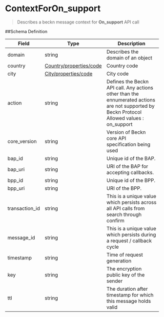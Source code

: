 # ContextForOn_support

> Describes a beckn message context for **On_support** API call

##Schema Definition

| **Field**      | **Type**                                                                  | **Description**                                                                                                                                  |
| -------------- | ------------------------------------------------------------------------- | ------------------------------------------------------------------------------------------------------------------------------------------------ |
| domain         | string                                                                    | Describes the domain of an object                                                                                                                |
| country        | [Country/properties/code](/reference/0.9.3/core/schema-reference/country) | Country code                                                                                                                                     |
| city           | [City/properties/code](/reference/0.9.3/core/schema-reference/city)       | City code                                                                                                                                        |
| action         | string                                                                    | Defines the Beckn API call. Any actions other than the ennumerated actions are not supported by Beckn Protocol <br/> Allowed values : on_support |
| core_version   | string                                                                    | Version of Beckn core API specification being used                                                                                               |
| bap_id         | string                                                                    | Unique id of the BAP.                                                                                                                            |
| bap_uri        | string                                                                    | URI of the BAP for accepting callbacks.                                                                                                          |
| bpp_id         | string                                                                    | Unique id of the BPP.                                                                                                                            |
| bpp_uri        | string                                                                    | URI of the BPP.                                                                                                                                  |
| transaction_id | string                                                                    | This is a unique value which persists across all API calls from search through confirm                                                           |
| message_id     | string                                                                    | This is a unique value which persists during a request / callback cycle                                                                          |
| timestamp      | string                                                                    | Time of request generation                                                                                                                       |
| key            | string                                                                    | The encryption public key of the sender                                                                                                          |
| ttl            | string                                                                    | The duration after timestamp for which this message holds valid                                                                                  |
